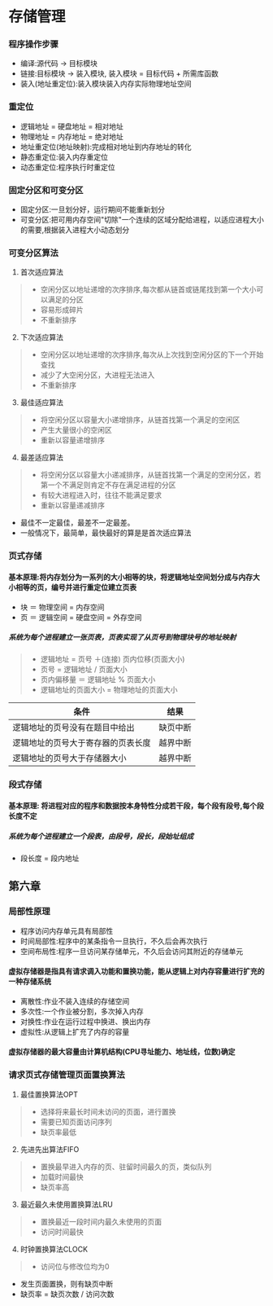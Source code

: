 # 存储管理
### 程序操作步骤
- 编译:源代码 -> 目标模块
- 链接:目标模块 -> 装入模块, 装入模块 = 目标代码 + 所需库函数 
- 装入(地址重定位):装入模块装入内存实际物理地址空间
### 重定位
- 逻辑地址 = 硬盘地址 = 相对地址
- 物理地址 = 内存地址 = 绝对地址
- 地址重定位(地址映射):完成相对地址到内存地址的转化
- 静态重定位:装入内存重定位
- 动态重定位:程序执行时重定位

### 固定分区和可变分区
- 固定分区:一旦划分好，运行期间不能重新划分
- 可变分区:把可用内存空间"切除"一个连续的区域分配给进程，以适应进程大小的需要,根据装入进程大小动态划分
### 可变分区算法
1. 首次适应算法
> - 空闲分区以地址递增的次序排序,每次都从链首或链尾找到第一个大小可以满足的分区
> - 容易形成碎片
> - 不重新排序
2. 下次适应算法
> - 空闲分区以地址递增的次序排序,每次从上次找到空闲分区的下一个开始查找
> - 减少了大空闲分区，大进程无法进入
> - 不重新排序
3. 最佳适应算法
> - 将空闲分区以容量大小递增排序，从链首找第一个满足的空闲区
> - 产生大量很小的空闲区
> - 重新以容量递增排序
4. 最差适应算法
> - 将空闲分区以容量大小递减排序，从链首找第一个满足的空闲分区，若第一个不满足则肯定不存在满足进程的分区
> - 有较大进程进入时，往往不能满足要求
> - 重新以容量递减排序
- 最佳不一定最佳，最差不一定最差。
- 一般情况下，最简单，最快最好的算是是首次适应算法
### 页式存储
#### 基本原理:将内存划分为一系列的大小相等的块，将逻辑地址空间划分成与内存大小相等的页，编号并进行重定位建立页表
- 块 ＝ 物理空间 = 内存空间
- 页 ＝ 逻辑空间 = 硬盘空间 = 外存空间
##### 系统为每个进程建立一张页表，页表实现了从页号到物理块号的地址映射
> - 逻辑地址 = 页号 ＋(连接) 页内位移(页面大小)
> - 页号 = 逻辑地址 / 页面大小
> - 页内偏移量 ＝ 逻辑地址 % 页面大小 
> - 逻辑地址的页面大小 = 物理地址的页面大小

|条件|结果|
|-|-|
|逻辑地址的页号没有在题目中给出|缺页中断|
|逻辑地址的页号大于寄存器的页表长度|越界中断|
|逻辑地址的页号大于存储器大小|越界中断|
### 段式存储
#### 基本原理: 将进程对应的程序和数据按本身特性分成若干段，每个段有段号,每个段长度不定
##### 系统为每个进程建立一个段表，由段号，段长，段始址组成
- 段长度 = 段内地址
## 第六章
### 局部性原理
- 程序访问内存单元具有局部性
- 时间局部性:程序中的某条指令一旦执行，不久后会再次执行
- 空间布局性:程序一旦访问某存储单元，不久后会访问其附近的存储单元
#### 虚拟存储器是指具有请求调入功能和置换功能，能从逻辑上对内存容量进行扩充的一种存储系统
- 离散性:作业不装入连续的存储空间
- 多次性:一个作业被分割，多次掉入内存
- 对换性:作业在运行过程中换进、换出内存
- 虚拟性:从逻辑上扩充了内存的容量
#### 虚拟存储器的最大容量由计算机结构(CPU寻址能力、地址线，位数)确定
### 请求页式存储管理页面置换算法
1. 最佳置换算法OPT
> - 选择将来最长时间未访问的页面，进行置换
> - 需要已知页面访问序列
> - 缺页率最低
2. 先进先出算法FIFO
> - 置换最早进入内存的页、驻留时间最久的页，类似队列
> - 加载时间最快
> - 缺页率高
3. 最近最久未使用置换算法LRU
> - 置换最近一段时间内最久未使用的页面
> - 访问时间最快
4. 时钟置换算法CLOCK
> - 访问位与修改位均为0
- 发生页面置换，则有缺页中断
- 缺页率 = 缺页次数 / 访问次数